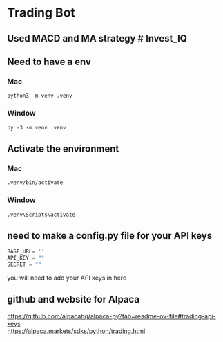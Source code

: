 # Trading Bot


## Used MACD and MA strategy # Invest_IQ

## Need to have a env 

### Mac
```
python3 -m venv .venv
```

### Window
```
py -3 -m venv .venv
```

## Activate the environment 

### Mac
```
.venv/bin/activate
```

### Window 
```
.venv\Scripts\activate
```

## need to make a config.py file for your API keys

```python
BASE_URL= ''
API_KEY = ""
SECRET = ""
```

you will need to add your API keys in here 

## github and website for Alpaca

https://github.com/alpacahq/alpaca-py?tab=readme-ov-file#trading-api-keys
<br>
https://alpaca.markets/sdks/python/trading.html